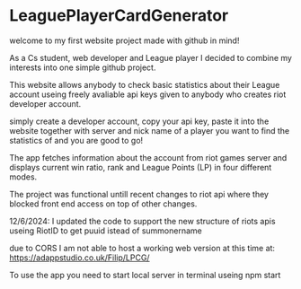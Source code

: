 # LeaguePlayerCardGenerator

welcome to my first website project made with github in mind!

As a Cs student, web developer and League player I decided to combine my interests into one simple github project.

This website allows anybody to check basic statistics about their League account useing freely avaliable api keys given to anybody who creates riot developer account.

simply create a developer account, copy your api key, paste it into the website together with server and nick name of a player you want to find the statistics of and you are good to go!

The app fetches information about the account from riot games server and displays current win ratio, rank and League Points (LP) in four different modes.

The project was functional untill recent changes to riot api where they blocked front end access on top of other changes.

12/6/2024: I updated the code to support the new structure of riots apis useing RiotID to get puuid istead of summonername

due to CORS I am not able to host a working web version at this time at: https://adappstudio.co.uk/Filip/LPCG/

To use the app you need to start local server in terminal useing npm start
